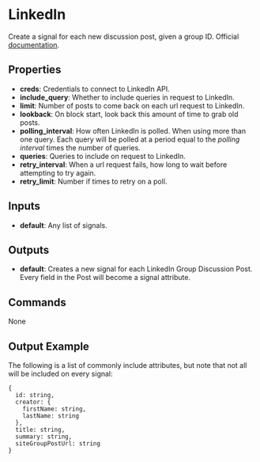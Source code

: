 LinkedIn
========
Create a signal for each new discussion post, given a group ID. Official [documentation](https://developer.linkedin.com/docs).

Properties
----------
- **creds**: Credentials to connect to LinkedIn API.
- **include_query**: Whether to include queries in request to LinkedIn.
- **limit**: Number of posts to come back on each url request to LinkedIn.
- **lookback**: On block start, look back this amount of time to grab old posts.
- **polling_interval**: How often LinkedIn is polled. When using more than one query. Each query will be polled at a period equal to the *polling interval* times the number of queries.
- **queries**: Queries to include on request to LinkedIn.
- **retry_interval**: When a url request fails, how long to wait before attempting to try again.
- **retry_limit**: Number if times to retry on a poll.

Inputs
------
- **default**: Any list of signals.

Outputs
-------
- **default**: Creates a new signal for each LinkedIn Group Discussion Post. Every field in the Post will become a signal attribute.

Commands
--------
None

Output Example
--------------
The following is a list of commonly include attributes, but note that not all will be included on every signal:
```
{
  id: string,
  creator: {
    firstName: string,
    lastName: string
  },
  title: string,
  summary: string,
  siteGroupPostUrl: string
}
```


